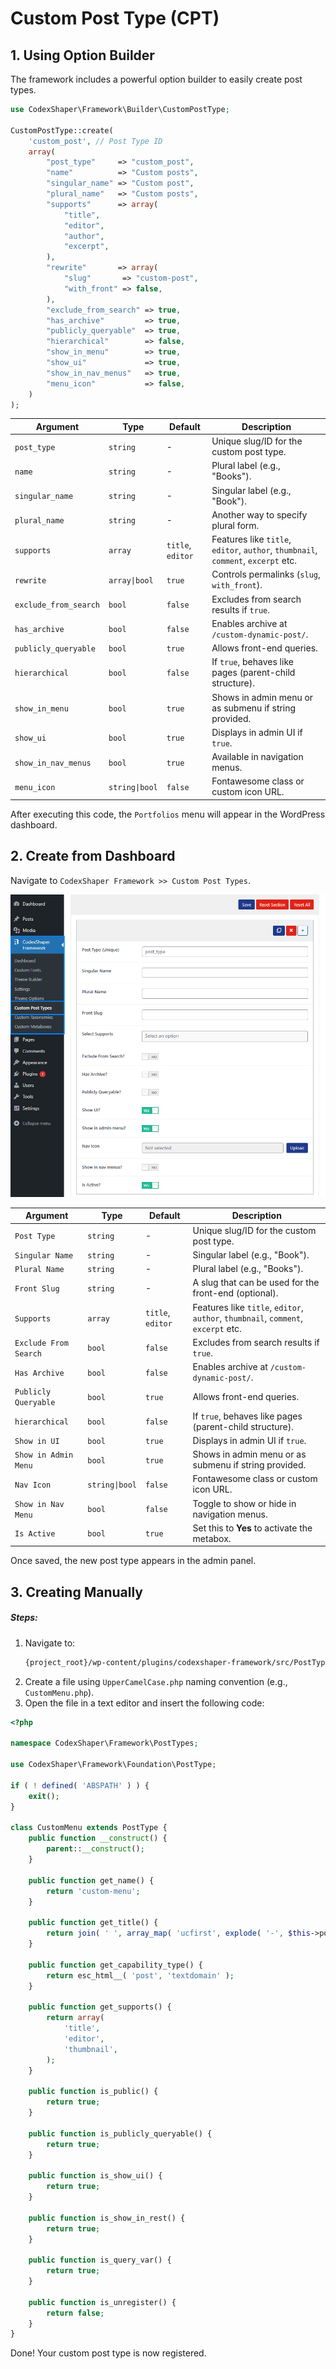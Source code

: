 # Custom Post Type (CPT)

<!-- ## 1. Using CLI

##### General Command:
```sh
php wp cmf-make:post-type {post_type_name}
```

- `{post_type_name}` will be your post type name.
- To create multiple post types, separate them with spaces.

```sh
php wp cmf-make:post-type {post_type_name} {post_type_name}
```

##### Naming Conventions:
- **UpperCamelCase**: `PostTypeName` (Recommended)
- **camelCase**: `postTypeName`
- **snake_case**: `post_type_name`
- **kebab-case**: `post-type-name`
- **Mixed Case**: `postType_Name` or `post-type_name` or `Post_typeName`

> [!INFO]
> All formats are converted to `UpperCamelCase` to follow the PSR-4 standard.

> [!IMPORTANT]
> You **cannot** use `PostType` as a name since it is a reserved word in the framework.
>  Check [reserved words here](/framework/reserved-words).

##### Example:
```sh
php wp cmf-make:post-type CustomMenu
```

This command will generate all necessary files and directories to register the custom post type.

##### Expected CLI Response:
```
Success: The post_type custom-menu's post_type file has been created at ...
```

##### Generated Files and Directories:

- **Post Type File:** `/codexshaper-framework/src/PostTypes/CustomMenu.php` -->

## 1. Using Option Builder

The framework includes a powerful option builder to easily create post types.

```php
use CodexShaper\Framework\Builder\CustomPostType;

CustomPostType::create(
    'custom_post', // Post Type ID
    array(
        "post_type"     => "custom_post",
        "name"          => "Custom posts",
        "singular_name" => "Custom post",
        "plural_name"   => "Custom posts",
        "supports"      => array(
            "title",
            "editor",
            "author",
            "excerpt",
        ),
        "rewrite"       => array(
            "slug"       => "custom-post",
            "with_front" => false,
        ),
        "exclude_from_search" => true,
        "has_archive"         => true,
        "publicly_queryable"  => true,
        "hierarchical"        => false,
        "show_in_menu"        => true,
        "show_ui"             => true,
        "show_in_nav_menus"   => true,
        "menu_icon"           => false,
    )
);
```

| Argument              | Type            | Default             | Description |
|-----------------------|-----------------|---------------------|-------------|
| `post_type`           | `string`        | -                   | Unique slug/ID for the custom post type. |
| `name`                | `string`        | -                   | Plural label (e.g., "Books"). |
| `singular_name`       | `string`        | -                   | Singular label (e.g., "Book"). |
| `plural_name`         | `string`        | -                   | Another way to specify plural form. |
| `supports`            | `array`         | `title`, `editor`   | Features like `title`, `editor`, `author`, `thumbnail`, `comment`, `excerpt` etc. |
| `rewrite`             | `array\|bool`   | `true`              | Controls permalinks (`slug`, `with_front`). |
| `exclude_from_search` | `bool`          | `false`             | Excludes from search results if `true`. |
| `has_archive`         | `bool`          | `false`             | Enables archive at `/custom-dynamic-post/`. |
| `publicly_queryable`  | `bool`          | `true`              | Allows front-end queries. |
| `hierarchical`        | `bool`          | `false`             | If `true`, behaves like pages (parent-child structure). |
| `show_in_menu`        | `bool`          | `true`              | Shows in admin menu or as submenu if string provided. |
| `show_ui`             | `bool`          | `true`              | Displays in admin UI if `true`. |
| `show_in_nav_menus`   | `bool`          | `true`              | Available in navigation menus. |
| `menu_icon`           | `string\|bool`  | `false`             | Fontawesome class or custom icon URL. |

After executing this code, the `Portfolios` menu will appear in the WordPress dashboard.

## 2. Create from Dashboard
Navigate to `CodexShaper Framework >> Custom Post Types`.

<p class="cmf--img-wrapper">
    <img src="/assets/framework/images/custom-post-type.png" alt="Custom Post Type View">
</p>

| Argument              | Type              | Default               | Description |
|-----------------------|-------------------|-----------------------|-------------|
| `Post Type`           | `string`          | -                     | Unique slug/ID for the custom post type. |
| `Singular Name`       | `string`          | -                     | Singular label (e.g., "Book"). |
| `Plural Name`         | `string`          | -                     | Plural label (e.g., "Books"). |
| `Front Slug`          | `string` 	        | -       	            | A slug that can be used for the front-end (optional). |
| `Supports`            | `array`           | `title`, `editor`     | Features like `title`, `editor`, `author`, `thumbnail`, `comment`, `excerpt` etc. |
| `Exclude From Search` | `bool`            | `false`               | Excludes from search results if `true`. |
| `Has Archive`         | `bool`            | `false`               | Enables archive at `/custom-dynamic-post/`. |
| `Publicly Queryable`  | `bool`            | `true`                | Allows front-end queries. |
| `hierarchical`        | `bool`            | `false`               | If `true`, behaves like pages (parent-child structure). |
| `Show in UI`          | `bool`            | `true`                | Displays in admin UI if `true`. |
| `Show in Admin Menu`  | `bool`            | `true`                | Shows in admin menu or as submenu if string provided. |
| `Nav Icon`            | `string\|bool`    | `false`               | Fontawesome class or custom icon URL. |
| `Show in Nav Menu`    | `bool`   	        | `false`	            | Toggle to show or hide in navigation menus. |
| `Is Active`           | `bool`   	        | `true`                | Set this to **Yes** to activate the metabox.|

Once saved, the new post type appears in the admin panel.

## 3. Creating Manually

##### Steps:
1. Navigate to:
   ```sh
   {project_root}/wp-content/plugins/codexshaper-framework/src/PostTypes
   ```
2. Create a file using `UpperCamelCase.php` naming convention (e.g., `CustomMenu.php`).
3. Open the file in a text editor and insert the following code:

```php
<?php

namespace CodexShaper\Framework\PostTypes;

use CodexShaper\Framework\Foundation\PostType;

if ( ! defined( 'ABSPATH' ) ) {
    exit();
}

class CustomMenu extends PostType {
    public function __construct() {
        parent::__construct();
    }

    public function get_name() {
        return 'custom-menu';
    }

    public function get_title() {
        return join( ' ', array_map( 'ucfirst', explode( '-', $this->post_type ) ) );
    }

    public function get_capability_type() {
        return esc_html__( 'post', 'textdomain' );
    }

    public function get_supports() {
        return array(
            'title',
            'editor',
            'thumbnail',
        );
    }

    public function is_public() {
        return true;
    }

    public function is_publicly_queryable() {
        return true;
    }

    public function is_show_ui() {
        return true;
    }

    public function is_show_in_rest() {
        return true;
    }

    public function is_query_var() {
        return true;
    }

    public function is_unregister() {
        return false;
    }
}
```

Done! Your custom post type is now registered.

